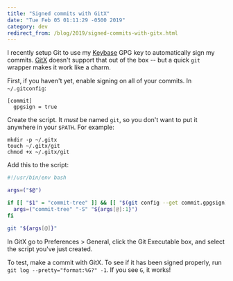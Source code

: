 ```yaml
---
title: "Signed commits with GitX"
date: "Tue Feb 05 01:11:29 -0500 2019"
category: dev
redirect_from: /blog/2019/signed-commits-with-gitx.html
---
```


I recently setup Git to use my [Keybase][] GPG key to automatically sign my
commits. [GitX][] doesn't support that out of the box -- but a quick `git`
wrapper makes it work like a charm.

First, if you haven't yet, enable signing on all of your commits. In
`~/.gitconfig`:

```
[commit]
  gpgsign = true
```

Create the script. It _must_ be named `git`, so you don't want to put it
anywhere in your `$PATH`. For example:

```
mkdir -p ~/.gitx
touch ~/.gitx/git
chmod +x ~/.gitx/git
```

Add this to the script:

```sh
#!/usr/bin/env bash

args=("$@")

if [[ "$1" = "commit-tree" ]] && [[ "$(git config --get commit.gpgsign)" = "true" ]]; then
  args=("commit-tree" "-S" "${args[@]:1}")
fi

git "${args[@]}"
```

In GitX go to Preferences > General, click the Git Executable box, and select
the script you've just created.

To test, make a commit with GitX. To see if it has been signed properly, run
`git log --pretty="format:%G?" -1`. If you see `G`, it works!

[GitX]: https://github.com/gitx/gitx
[Keybase]: https://keybase.io/itspriddle
